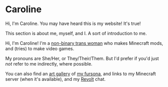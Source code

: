# Caroline

Hi, I'm Caroline. You may have heard this is my website! It's true!

This section is about me, myself, and I. A sort of introduction to me.

Hi, I'm Caroline!
I'm a [non-binary trans woman](/caroline/pronouns) who makes Minecraft mods,
and (tries) to make video games.

My pronouns are She/Her, or They/Their/Them.
But I'd prefer if you'd just *not* refer to me indirectly, where possible.

You can also find an [art gallery](/caroline/art-gallery) of [my fursona](caroline/fursona),
and links to my Minecraft server (when it's available),
and my [Revolt](/revolt.html) chat.
